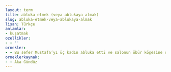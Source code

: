 ```yaml
---
layout: term
title: abluka etmek (veya ablukaya almak)
slug: abluka-etmek-veya-ablukaya-almak
lisan: Türkçe
anlamlar:
- kuşatmak
ozellikler:
- - ''
ornekler:
- - Bu sefer Mustafa’yı üç kadın abluka etti ve salonun öbür köşesine sürüklediler.
orneklerkaynak:
- - Aka Gündüz
---
```

